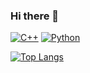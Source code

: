 ### Hi there 👋

<!-- https://shields.io/, https://simpleicons.org/ -->
[![C++](https://img.shields.io/badge/-C++-00599C?style=flat-square&logo=cplusplus)](https://cplusplus.com/)
[![Python](https://img.shields.io/badge/-Python-3776AB?style=flat-square&logo=python&logoColor=ffffff)](https://www.python.org/)

[![Top Langs](https://github-readme-stats.vercel.app/api/top-langs/?username=nighteraser&layout=donut)](https://github.com/nighteraser/github-readme-stats)


